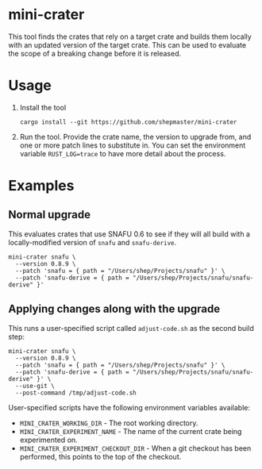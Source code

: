 # mini-crater

This tool finds the crates that rely on a target crate and builds them
locally with an updated version of the target crate. This can be used
to evaluate the scope of a breaking change before it is released.

# Usage

1. Install the tool

    ```
    cargo install --git https://github.com/shepmaster/mini-crater
    ```

1. Run the tool. Provide the crate name, the version to upgrade from,
   and one or more patch lines to substitute in. You can set the
   environment variable `RUST_LOG=trace` to have more detail about the
   process.

# Examples

## Normal upgrade

This evaluates crates that use SNAFU 0.6 to see if they will all build
with a locally-modified version of `snafu` and `snafu-derive`.

```
mini-crater snafu \
  --version 0.8.9 \
  --patch 'snafu = { path = "/Users/shep/Projects/snafu" }' \
  --patch 'snafu-derive = { path = "/Users/shep/Projects/snafu/snafu-derive" }'
```

## Applying changes along with the upgrade

This runs a user-specified script called `adjust-code.sh` as the
second build step:

```
mini-crater snafu \
  --version 0.8.9 \
  --patch 'snafu = { path = "/Users/shep/Projects/snafu" }' \
  --patch 'snafu-derive = { path = "/Users/shep/Projects/snafu/snafu-derive" }' \
  --use-git \
  --post-command /tmp/adjust-code.sh
```

User-specified scripts have the following environment variables available:

- `MINI_CRATER_WORKING_DIR` - The root working directory.
- `MINI_CRATER_EXPERIMENT_NAME` - The name of the current crate being
  experimented on.
- `MINI_CRATER_EXPERIMENT_CHECKOUT_DIR` - When a git checkout has been
  performed, this points to the top of the checkout.
